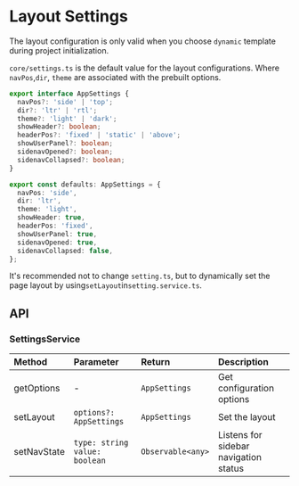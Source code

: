 # Layout Settings

The layout configuration is only valid when you choose `dynamic` template during project initialization.

`core/settings.ts` is the default value for the layout configurations. Where `navPos`,`dir`, `theme` are associated with the prebuilt options.

```typescript
export interface AppSettings {
  navPos?: 'side' | 'top';
  dir?: 'ltr' | 'rtl';
  theme?: 'light' | 'dark';
  showHeader?: boolean;
  headerPos?: 'fixed' | 'static' | 'above';
  showUserPanel?: boolean;
  sidenavOpened?: boolean;
  sidenavCollapsed?: boolean;
}

export const defaults: AppSettings = {
  navPos: 'side',
  dir: 'ltr',
  theme: 'light',
  showHeader: true,
  headerPos: 'fixed',
  showUserPanel: true,
  sidenavOpened: true,
  sidenavCollapsed: false,
};
```

It's recommended not to change `setting.ts`, but to dynamically set the page layout by using`setLayout`in`setting.service.ts`.

## API

### SettingsService

| Method | Parameter | Return | Description |
| :--- | :--- | :--- | :--- |
| getOptions | - | `AppSettings` | Get configuration options |
| setLayout | `options?: AppSettings` | `AppSettings` | Set the layout |
| setNavState | `type: string` `value: boolean` | `Observable<any>` | Listens for sidebar navigation status |

